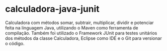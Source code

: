 # calculadora-java-junit
Calculadora com métodos somar, subtrair, multiplicar, dividir e potenciar feita na linguagem Java, utilizando o Maven como ferramenta de compilação. Também foi utilizado o Framework JUnit para testes unitários dos métodos da classe Calculadora, Eclipse como IDE e o Git para versionar o código.
